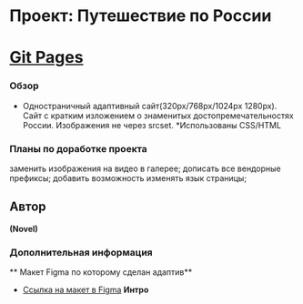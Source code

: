 # Проект: Путешествие по России
# [Git Pages](https://barahbabah.github.io/russian-travel/)
### Обзор
* Одностраничный адаптивный сайт(320px/768px/1024px 1280px).
Сайт с кратким изложением о знаменитых достопремечательностях России.
Изображения не через srcset.
*Использованы CSS/HTML
### Планы по доработке проекта
заменить изображения на видео в галерее;
дописать все вендорные префиксы;
добавить возможность изменять язык страницы;
## Автор
**(Novel)**  
### Дополнительная информация
** Макет Figma по которому сделан адаптив**
* [Ссылка на макет в Figma](https://www.figma.com/file/5S2WSbEFL6awjVWJ0NWL8Q/Sprint-3_-Russia-_-desktop-mobile?node-id=28503%3A0)
**Интро**
